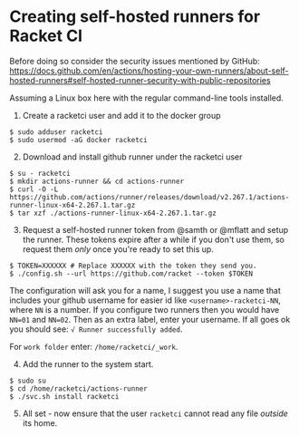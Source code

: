 # Creating self-hosted runners for Racket CI

Before doing so consider the security issues mentioned by GitHub:
https://docs.github.com/en/actions/hosting-your-own-runners/about-self-hosted-runners#self-hosted-runner-security-with-public-repositories

Assuming a Linux box here with the regular command-line tools installed.
1. Create a racketci user and add it to the docker group
```shell
$ sudo adduser racketci
$ sudo usermod -aG docker racketci
```

2. Download and install github runner under the racketci user
```
$ su - racketci
$ mkdir actions-runner && cd actions-runner
$ curl -O -L https://github.com/actions/runner/releases/download/v2.267.1/actions-runner-linux-x64-2.267.1.tar.gz
$ tar xzf ./actions-runner-linux-x64-2.267.1.tar.gz
```

3. Request a self-hosted runner token from @samth or @mflatt and setup the runner. These tokens expire after a while if you don't use them, so request them _only_ once you're ready to set this up.
```
$ TOKEN=XXXXXX # Replace XXXXXX with the token they send you.
$ ./config.sh --url https://github.com/racket --token $TOKEN
```

The configuration will ask you for a name, I suggest you use a name that includes your github username for easier id like `<username>-racketci-NN`, where `NN` is a number. If you configure two runners then you would have `NN=01` and `NN=02`.
Then as an extra label, enter your username. If all goes ok you should see: `√ Runner successfully added`.

For `work folder` enter: `/home/racketci/_work`.

4. Add the runner to the system start.

```shell
$ sudo su
$ cd /home/racketci/actions-runner
$ ./svc.sh install racketci
```

5. All set - now ensure that the user `racketci` cannot read any file *outside* its home.
